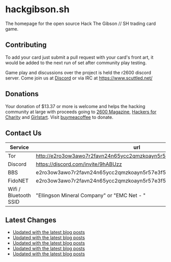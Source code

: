 # hackgibson.sh
The homepage for the open source Hack The Gibson // SH trading card game.


## Contributing

To add your card just submit a pull request with your card's front art, it would be added to the next run of set after community play testing.

Game play and discussions over the project is held the r2600 discord server. Come join us at [Discord](https://discord.com/invite/9hABUzz) or via IRC at https://www.scuttled.net/


## Donations

Your donation of $13.37 or more is welcome and helps the hacking community at large with proceeds going to [2600 Magazine](https://2600.com/), [Hackers for Charity](https://hackersforcharity.org) and [Girlstart](https://girlstart.org).  Visit [buymeacoffee](https://www.buymeacoffee.com/hackgibson.sh) to donate.


## Contact Us

Service | url
-|-
Tor | http://e2ro3ow3awo7r2favn24n65ycc2qmzkoayn5r57e3f56nvjwdcgg32ad.onion
Discord | https://discord.com/invite/9hABUzz
BBS | e2ro3ow3awo7r2favn24n65ycc2qmzkoayn5r57e3f56nvjwdcgg32ad.onion:23
FidoNET | e2ro3ow3awo7r2favn24n65ycc2qmzkoayn5r57e3f56nvjwdcgg32ad.onion:24554
Wifi / Bluetooth SSID | "Ellingson Mineral Company" or "EMC Net - <fidonet address>"

## Latest Changes
<!-- BLOG-POST-LIST:START -->
- [Updated with the latest blog posts](https://github.com/DFW2600/hackgibson.sh/commit/c0093f5495912b059fc9f8f7b3b6a46a708982f6)
- [Updated with the latest blog posts](https://github.com/DFW2600/hackgibson.sh/commit/347c77385be61f79259be30c6fec8ac5d2ad3d3e)
- [Updated with the latest blog posts](https://github.com/DFW2600/hackgibson.sh/commit/5d1b0b7cf09d17253f6a5de3e8086249de1ff1f7)
- [Updated with the latest blog posts](https://github.com/DFW2600/hackgibson.sh/commit/10865dbae475bf695e5a7826d1290ed4aec2f800)
- [Updated with the latest blog posts](https://github.com/DFW2600/hackgibson.sh/commit/d4f946ce2aab88baacabbfc3068db406b7660b7e)
<!-- BLOG-POST-LIST:END -->
